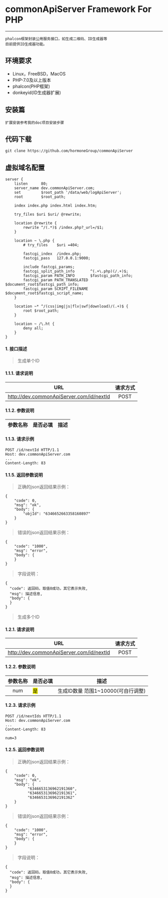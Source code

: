# commonApiServer Framework For PHP

-------------------------------------

```
phalcon框架封装公用服务接口，如生成二维码、ID生成器等
目前提供ID生成器功能。
```

## 环境要求
- Linux，FreeBSD，MacOS
- PHP-7.0及以上版本
- phalcon(PHP框架)
- donkeyid(ID生成器扩展)

## 安装篇
```
扩展安装参考我的doc项目安装步骤
```

## 代码下载
```
git clone https://github.com/hormoneGroup/commonApiServer
```

## 虚拟域名配置
```
server {
    listen      80;
    server_name dev.commonApiServer.com;
    set         $root_path '/data/web/logApiServer';
    root        $root_path;

    index index.php index.html index.htm;

    try_files $uri $uri/ @rewrite;

    location @rewrite {
        rewrite ^/(.*)$ /index.php?_url=/$1;
    }

    location ~ \.php {
        # try_files    $uri =404;

        fastcgi_index  /index.php;
        fastcgi_pass   127.0.0.1:9000;

        include fastcgi_params;
        fastcgi_split_path_info       ^(.+\.php)(/.+)$;
        fastcgi_param PATH_INFO       $fastcgi_path_info;
        fastcgi_param PATH_TRANSLATED $document_root$fastcgi_path_info;
        fastcgi_param SCRIPT_FILENAME $document_root$fastcgi_script_name;
    }

    location ~* ^/(css|img|js|flv|swf|download)/(.+)$ {
        root $root_path;
    }

    location ~ /\.ht {
        deny all;
    }
}
```

#### 1. 接口描述

>生成单个ID

#### 1.1.1. 请求说明

URL  |请求方式
:---:|:---:
http://dev.commonApiServer.com/id/nextId | POST

#### 1.1.2. 参数说明

参数名称 | 是否必填 | 描述
:---: | --- | ---
  
#### 1.1.3. 请求示例

```
POST /id/nextId HTTP/1.1
Host: dev.commonApiServer.com
...
Content-Length: 83

```

#### 1.1.5. 返回参数说明

>正确的json返回结果示例：

```
{
    "code": 0,
    "msg": "ok",
    "body": {
        "objId": "6346652663358160897"
    }
}

```

>错误的json返回结果示例：

```
{
    "code": "1000",
    "msg": "error",
    "body": {
    }
}
```

>字段说明：

```
{
  "code": 返回码，取值0成功，其它表示失败,
  "msg": 描述信息,
  "body": {
  }
}
```

>生成多个ID

#### 1.2.1. 请求说明

URL  |请求方式
:---:|:---:
http://dev.commonApiServer.com/id/nextId | POST

#### 1.2.2. 参数说明

参数名称 | 是否必填 | 描述
:---: | --- | ---
num | <mark>是</mark> | 生成ID数量 范围1~10000(可自行调整)
#### 1.2.3. 请求示例

```
POST /id/nextIds HTTP/1.1
Host: dev.commonApiServer.com
...
Content-Length: 83

num=3
```

#### 1.2.5. 返回参数说明

>正确的json返回结果示例：

```
{
    "code": 0,
    "msg": "ok",
    "body": {
          "6346653136962191360",
          "6346653136962191361",
          "6346653136962191362"
    }
}

```

>错误的json返回结果示例：

```
{
    "code": "1000",
    "msg": "error",
    "body": {
    }
}
```

>字段说明：

```
{
  "code": 返回码，取值0成功，其它表示失败,
  "msg": 描述信息,
  "body": {
  }
}
```